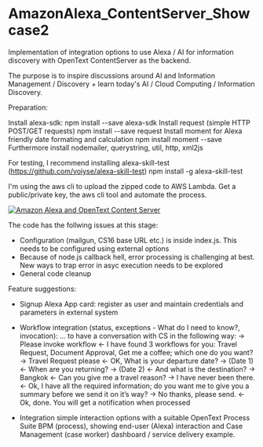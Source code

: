 # AmazonAlexa_ContentServer_Showcase2

Implementation of integration options to use Alexa / AI for information discovery with OpenText ContentServer as the backend. 

The purpose is to inspire discussions around AI and Information Management / Discovery + learn today's AI / Cloud Computing / Information Discovery.

Preparation:

Install alexa-sdk: npm install --save alexa-sdk
Install request (simple HTTP POST/GET requests) npm install --save request
Install moment for Alexa friendly date formating and calculation npm install moment --save
Furthermore install nodemailer, querystring, util, http, xml2js

For testing, I recommend installing alexa-skill-test (https://github.com/voiyse/alexa-skill-test) npm install -g alexa-skill-test

I'm using the aws cli to upload the zipped code to AWS Lambda. Get a public/private key, the aws cli tool and automate the process.

[![Amazon Alexa and OpenText Content Server](http://i.imgur.com/ZQZFtul.jpg)](https://youtu.be/bs_OAtzF444 "Artificial Intelligent assisted Information Discovery - OpenText and Amazon Alexa")

The code has the follwing issues at this stage:
- Configuration (mailgun, CS16 base URL etc.) is inside index.js. This needs to be configured using external options
- Because of node.js callback hell, error processing is challenging at best. New ways to trap error in asyc execution needs to be explored
- General code cleanup

Feature suggestions:
- Signup Alexa App card: register as user and maintain credentials and parameters in external system
- Workflow integration (status, exceptions - What do I need to know?, invocation):
    ... to have a conversation with CS in the following way:
    -> Please invoke workflow
    <- I have found 3 workflows for you: Travel Request, Document Approval, Get me a coffee; which one do you want?
    -> Travel Request please
    <- OK, What is your departure date?
    -> (Date 1)
    <- When are you returning?
    -> (Date 2)
    <- And what is the destination?
    -> Bangkok
    <- Can you give me a travel reason?
    -> I have never been there.
    <- Ok, I have all the required information; do you want me to give you a summary before we send it on it’s way?
    -> No thanks, please send.
    <- Ok, done. You will get a notification when processed
    
- Integration simple interaction options with a suitable OpenText Process Suite BPM (process), showing end-user (Alexa) interaction and Case Management (case worker) dashboard / service delivery example.  
